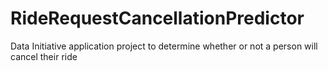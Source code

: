 # RideRequestCancellationPredictor
Data Initiative application project to determine whether or not a person will cancel their ride
